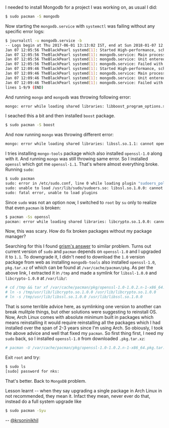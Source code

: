 I needed to install Mongodb for a project I was working on, as usual I
did:

```bash
$ sudo pacman -S mongodb
```

Now starting the `mongodb.service` with `systemctl` was failing
without any specific error logs:

```bash
$ journalctl -u mongodb.service -b
-- Logs begin at Thu 2017-06-01 13:13:02 IST, end at Sun 2018-01-07 12:14:08 IST. --
Jan 07 12:05:56 TheBlackPearl systemd[1]: Started High-performance, schema-free document-oriented da
Jan 07 12:05:56 TheBlackPearl systemd[1]: mongodb.service: Main process exited, code=exited, status=
Jan 07 12:05:56 TheBlackPearl systemd[1]: mongodb.service: Unit entered failed state.
Jan 07 12:05:56 TheBlackPearl systemd[1]: mongodb.service: Failed with result 'exit-code'.
Jan 07 12:09:46 TheBlackPearl systemd[1]: Started High-performance, schema-free document-oriented da
Jan 07 12:09:46 TheBlackPearl systemd[1]: mongodb.service: Main process exited, code=exited, status=
Jan 07 12:09:46 TheBlackPearl systemd[1]: mongodb.service: Unit entered failed state.
Jan 07 12:09:46 TheBlackPearl systemd[1]: mongodb.service: Failed with result 'exit-code'.
lines 1-9/9 (END)
```

And running `mongo` and `mongodb` was throwing following error:

```bash
mongo: error while loading shared libraries: libboost_program_options.so.1.65.1: cannot open shared object file: No such file or directory
```

I seached this a bit and then installed `boost` package.

```bash
$ sudo pacman -S boost
```

And now running `mongo` was throwing different error:

```bash
mongo: error while loading shared libraries: libssl.so.1.1: cannot open shared object file: No such file or directory
```

I tries installing `mongo-tools` package which also installed
`openssl-1.0` along with it. And running `mongo` was still throwing
same error. So I installed `openssl` which got me
`openssl-1.1`. That's where almost everything broke. Running `sudo`:

```bash
$ sudo pacman
sudo: error in /etc/sudo.conf, line 0 while loading plugin "sudoers_policy"
sudo: unable to load /usr/lib/sudo/sudoers.so: libssl.so.1.0.0: cannot open shared object file: No such file or directory
sudo: fatal error, unable to load plugins
```

Since `sudo` was not an option now, I switched to `root` by `su` only
to realize that even `pacman` is broken:

```bash
$ pacman -Ss openssl
pacman: error while loading shared libraries: libcrypto.so.1.0.0: cannot open shared object file: No such file or directory
```

Now, this was scary. How do fix broken packages without my package
manager?

Searching for this I found [grism's
answer](https://bbs.archlinux.org/viewtopic.php?pid=1706378#p1706378)
to similar problem. Turns out current version of `sudo` and `pacman`
depends on `openssl-1.0` and I upgraded it to `1.1`. To downgrade it,
I didn't need to download the `1.0` version package from web as
installing `mongodb-tools` also installed `openssl-1.0`, `pkg.tar.xz`
of which can be found at `/var/cache/pacman/pkg`. As per the above
link, I extracted it in `/tmp` and made a symlink for `libssl-1.0.0`
and `libcrypto-1.0.0` at `/var/lib/`:

```bash
# cd /tmp && tar xf /var/cache/pacman/pkg/openssl-1.0-1.0.2.n-1-x86_64.pkg.tar.xz
# ln -s /tmp/usr/lib/libcrypto.so.1.0.0 /usr/lib/libcrypto.so.1.0.0
# ln -s /tmp/usr/lib/libssl.so.1.0.0 /usr/lib/libssl.so.1.0.0
```

That is some terrible advice here, as symlinking one version to
another can break mulitple things, but other solutions were suggesting
to reinstall OS. Now, Arch Linux comes with absolute minimum built in
packages which means reinstalling it would require reinstalling all
the packages which I had installed over the span of 2-3 years since
I'm using Arch. So obiously, I took the above advice and well that
fixed my `pacman`. So first thing first, I need my `sudo` back, so I
installed `openssl-1.0` from downloaded `.pkg.tar.xz`:

```bash
# pacman -U /var/cache/pacman/pkg/openssl-1.0-1.0.2.n-1-x86_64.pkg.tar.xz
```

Exit `root` and try:

```bash
$ sudo ls
[sudo] password for nks:
```

That's better. Back to `MongoDB` problem.

Lesson learnt -- when they say upgrading a single package in Arch
Linux in not recommended, they mean it. Infact they mean, never ever
do that, instead do a full system upgrade like

```bash
$ sudo pacman -Syu
```

--
[@krsoninikhil](https://twitter.com/krsoninikhil)
